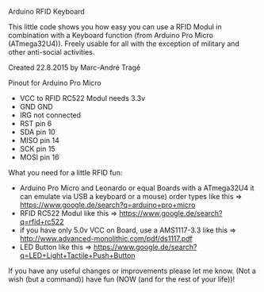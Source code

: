 Arduino RFID Keyboard 

This little code shows you how easy you can use a RFID Modul in combination with a Keyboard function (from Arduino Pro Micro (ATmega32U4)). Freely usable for all with the exception of military and other anti-social activities.

Created 22.8.2015 by Marc-André Tragé
  
Pinout for Arduino Pro Micro
+ VCC to RFID RC522 Modul needs 3.3v
+ GND  GND
+ IRG  not connected
+ RST  pin 6
+ SDA  pin 10  
+ MISO pin 14
+ SCK  pin 15
+ MOSI pin 16

What you need for a little RFID fun:
  +  Arduino Pro Micro and Leonardo or equal Boards with a ATmega32U4
     it can emulate via USB a keyboard or a mouse) order types like this => https://www.google.de/search?q=arduino+pro+micro
  +  RFID RC522 Modul like this => https://www.google.de/search?q=rfid+rc522
  +  if you have only 5.0v VCC on Board, use a AMS1117-3.3 like this => http://www.advanced-monolithic.com/pdf/ds1117.pdf
  +  LED Button like this => https://www.google.de/search?q=LED+Light+Tactile+Push+Button
    
If you have any useful changes or improvements please let me know.
(Not a wish (but a command)) have fun (NOW (and for the rest of your life))!
